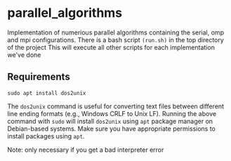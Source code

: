 # parallel_algorithms
Implementation of numerious parallel algorithms containing the serial, omp and mpi configurations.
There is a bash script `(run.sh)` in the top directory of the project
This will execute all other scripts for each implementation we've done

## Requirements
```
sudo apt install dos2unix
```
The `dos2unix` command is useful for converting text files between different line ending formats (e.g., Windows CRLF to Unix LF). Running the above command with `sudo` will install `dos2unix` using `apt` package manager on Debian-based systems. Make sure you have appropriate permissions to install packages using `apt`.

Note: only necessary if you get a bad interpreter error